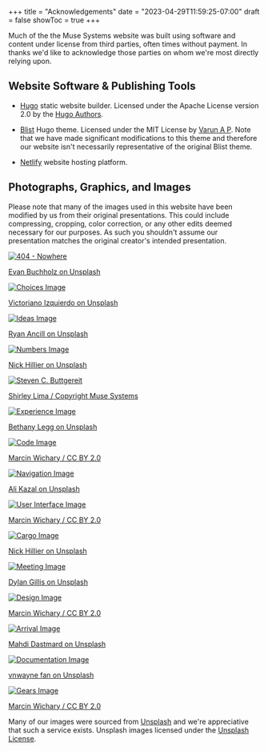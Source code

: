 +++
title = "Acknowledgements"
date = "2023-04-29T11:59:25-07:00"
draft = false
showToc = true
+++

Much of the the Muse Systems website was built using software and content under license from third parties, often times without payment.  In thanks we'd like to acknowledge those parties on whom we're most directly relying upon.

## Website Software & Publishing Tools

* [Hugo](https://gohugo.io) static website builder.  Licensed under the Apache License version 2.0 by the [Hugo Authors](https://github.com/gohugoio/hugo/graphs/contributors).

* [Blist](https://github.com/apvarun/blist-hugo-theme) Hugo theme. Licensed under the MIT License by [Varun A P](https://github.com/apvarun).  Note that we have made significant modifications to this theme and therefore our website isn't necessarily representative of the original Blist theme.

* [Netlify](https://netlify.com) website hosting platform.


## Photographs, Graphics, and Images

Please note that many of the images used in this website have been modified by us from their original presentations.  This could include compressing, cropping, color correction, or any other edits deemed necessary for our purposes.  As such you shouldn't assume our presentation matches the original creator's intended presentation.

<div class="mx-auto grid grid-cols-1 sm:grid-cols-2 md:grid-cols-3 gap-1 md:gap-2">
	<div class="max-w-xs flex flex-col gap-2">
		<div class="border-2 border-neutral-300 p-4">
			<a href="https://unsplash.com/es/@vnbuchholz92?utm_source=unsplash&utm_medium=referral&utm_content=creditCopyText" target="_blank" class="not-prose flex flex-col gap-2">
				<img src="/img/404image.webp" alt="404 - Nowhere" />
				<p class="text-sm">Evan Buchholz on Unsplash</p>
			</a>
		</div>
		<div class="border-2 border-neutral-300 p-4">
			<a href="https://unsplash.com/@victoriano?utm_source=unsplash&utm_medium=referral&utm_content=creditCopyText" target="_blank" class="not-prose flex flex-col gap-2">
				<img src="/img/services/implementation/choices.webp" alt="Choices Image" />
				<p class="text-sm">Victoriano Izquierdo on Unsplash</p>
			</a>
		</div>
		<div class="border-2 border-neutral-300 p-4">
			<a href="https://unsplash.com/@ryanancill?utm_source=unsplash&utm_medium=referral&utm_content=creditCopyText" target="_blank" class="not-prose flex flex-col gap-2">
				<img src="/img/services/design/functional-design.webp" alt="Ideas Image" />
				<p class="text-sm">Ryan Ancill on Unsplash</p>
			</a>
		</div>
		<div class="border-2 border-neutral-300 p-4">
			<a href="https://unsplash.com/it/@nhillier?utm_source=unsplash&utm_medium=referral&utm_content=creditCopyText" target="_blank" class="not-prose flex flex-col gap-2">
				<img src="/img/services/development/numbers.webp" alt="Numbers Image" />
				<p class="text-sm">Nick Hillier on Unsplash</p>
			</a>
		</div>
		<div class="border-2 border-neutral-300 p-4">
			<a href="https://www.linkedin.com/in/limashirley" target="_blank" class="not-prose flex flex-col gap-2">
				<img src="/img/about/scb_portrait_500_lossy.webp" alt="Steven C. Buttgereit" />
				<p class="text-sm">Shirley Lima / Copyright Muse Systems</p>
			</a>
		</div>
	</div>
	<div class="max-w-xs flex flex-col gap-2">
		<div class="border-2 border-neutral-300 p-4">
			<a href="https://unsplash.com/@bkotynski?utm_source=unsplash&utm_medium=referral&utm_content=creditCopyText" target="_blank" class="not-prose flex flex-col gap-2">
				<img src="/img/landing/experience.webp" alt="Experience Image" />
				<p class="text-sm">Bethany Legg on Unsplash</p>
			</a>
		</div>
		<div class="border-2 border-neutral-300 p-4">
			<a href="https://www.flickr.com/photos/mwichary/2221971367/in/photolist-4ombFa-4Z8bzA-4FnfeK-4ky2fG-4uZhKt-NmY6ek-7BLGDE-4kxZ3Y-5X7SpV-4heHfk-5C3GUH-5C7V5m" target="_blank" class="not-prose flex flex-col gap-2">
				<img src="/img/services/development/svc-app-dev-cover.webp" alt="Code Image" />
				<p class="text-sm">Marcin Wichary / CC BY 2.0</p>
			</a>
		</div>
		<div class="border-2 border-neutral-300 p-4">
			<a href="https://unsplash.com/@lureofadventure?utm_source=unsplash&utm_medium=referral&utm_content=creditCopyText" target="_blank" class="not-prose flex flex-col gap-2">
				<img src="/img/services/implementation/navigation.webp" alt="Navigation Image" />
				<p class="text-sm">Ali Kazal on Unsplash</p>
			</a>
		</div>
		<div class="border-2 border-neutral-300 p-4">
			<a href="https://flic.kr/p/4obSbY" target="_blank" class="not-prose flex flex-col gap-2">
				<img src="/img/services/design/interfaces.webp" alt="User Interface Image" />
				<p class="text-sm">Marcin Wichary / CC BY 2.0</p>
			</a>
		</div>
		<div class="border-2 border-neutral-300 p-4">
			<a href="https://unsplash.com/it/@nhillier?utm_source=unsplash&utm_medium=referral&utm_content=creditCopyText" target="_blank" class="not-prose flex flex-col gap-2">
				<img src="/img/services/development/cargo.webp" alt="Cargo Image" />
				<p class="text-sm">Nick Hillier on Unsplash</p>
			</a>
		</div>
	</div>
	<div class="max-w-xs flex flex-col gap-2">
		<div class="border-2 border-neutral-300 p-4">
			<a href="https://unsplash.com/de/@dylandgillis?utm_source=unsplash&utm_medium=referral&utm_content=creditCopyText" target="_blank" class="not-prose flex flex-col gap-2">
				<img src="/img/services/implementation/svc-impl-mgt-cover.webp" alt="Meeting Image" />
				<p class="text-sm">Dylan Gillis on Unsplash</p>
			</a>
		</div>
		<div class="border-2 border-neutral-300 p-4">
			<a href="https://www.flickr.com/photos/mwichary/3250009028/in/photolist-4AeAgt-5Xc9sq-5X7UfZ-5X7Tyr-5X7TRV" target="_blank" class="not-prose flex flex-col gap-2">
				<img src="/img/services/design/svc-bus-sys-design-cover.webp" alt="Design Image" />
				<p class="text-sm">Marcin Wichary / CC BY 2.0</p>
			</a>
		</div>
		<div class="border-2 border-neutral-300 p-4">
			<a href="https://unsplash.com/@mahdigp?utm_source=unsplash&utm_medium=referral&utm_content=creditCopyText" target="_blank" class="not-prose flex flex-col gap-2">
				<img src="/img/services/implementation/arrival.webp" alt="Arrival Image" />
				<p class="text-sm">Mahdi Dastmard on Unsplash</p>
			</a>
		</div>
		<div class="border-2 border-neutral-300 p-4">
			<a href="https://unsplash.com/@vnwayne?utm_source=unsplash&utm_medium=referral&utm_content=creditCopyText" target="_blank" class="not-prose flex flex-col gap-2">
				<img src="/img/services/design/documentation.webp" alt="Documentation Image" />
				<p class="text-sm">vnwayne fan on Unsplash</p>
			</a>
		</div>
		<div class="border-2 border-neutral-300 p-4">
			<a href="https://flic.kr/p/4F5eaU" target="_blank" class="not-prose flex flex-col gap-2">
				<img src="/img/services/development/gears.webp" alt="Gears Image" />
				<p class="text-sm">Marcin Wichary / CC BY 2.0</p>
			</a>
		</div>
	</div>
</div>

Many of our images were sourced from <a href="https://unsplash.com" target="_blank">Unsplash</a> and we're appreciative that such a service exists.  Unsplash images licensed under the <a href="https://unsplash.com/license" target="_blank">Unsplash License</a>.
